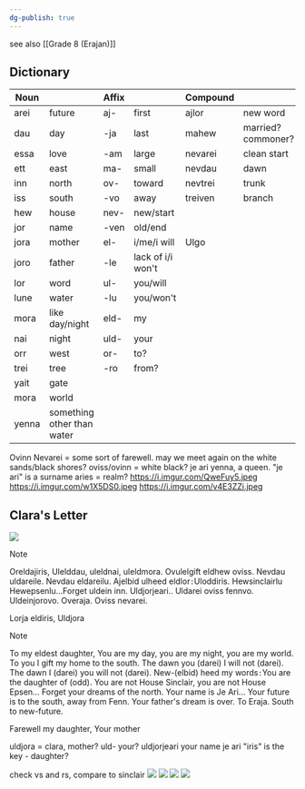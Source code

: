 ```yaml
---
dg-publish: true
---
```

see also [[Grade 8 (Erajan)]]
## Dictionary

| Noun  |                            | Affix |                   | Compound |                    |
| ----- | -------------------------- | ----- | ----------------- | -------- | ------------------ |
| arei  | future                     | aj-   | first             | ajlor    | new word           |
| dau   | day                        | -ja   | last              | mahew    | married? commoner? |
| essa  | love                       | -am   | large             | nevarei  | clean start        |
| ett   | east                       | ma-   | small             | nevdau   | dawn               |
| inn   | north                      | ov-   | toward            | nevtrei  | trunk              |
| iss   | south                      | -vo   | away              | treiven  | branch             |
| hew   | house                      | nev-  | new/start         |          |                    |
| jor   | name                       | -ven  | old/end           |          |                    |
| jora  | mother                     | el-   | i/me/i will       | Ulgo     |                    |
| joro  | father                     | -le   | lack of i/i won't |          |                    |
| lor   | word                       | ul-   | you/will          |          |                    |
| lune  | water                      | -lu   | you/won't         |          |                    |
| mora  | like day/night             | eld-  | my                |          |                    |
| nai   | night                      | uld-  | your              |          |                    |
| orr   | west                       | or-   | to?               |          |                    |
| trei  | tree                       | -ro   | from?             |          |                    |
| yait  | gate                       |       |                   |          |                    |
| mora  | world                      |       |                   |          |                    |
| yenna | something other than water |       |                   |          |                    |
Ovinn Nevarei = some sort of farewell. may we meet again on the white sands/black shores? oviss/ovinn = white black?
je ari yenna, a queen. "je ari" is a surname
aries = realm?
https://i.imgur.com/QweFuy5.jpeg
https://i.imgur.com/w1X5DS0.jpeg
https://i.imgur.com/v4E3ZZi.jpeg
## Clara's Letter
![](https://i.imgur.com/omZDtpE.jpeg)

> [!NOTE]
> Oreldajiris,
> Ulelddau, uleldnai, uleldmora.
> Ovulelgift eldhew oviss. Nevdau uldareile.
> Nevdau eldareilu. Ajelbid ulheed eldlor`:`Uloddiris.
> Hewsinclairlu Hewepsenlu...Forget uldein inn.
> Uldjorjeari.. Uldarei oviss fennvo. Uldeinjorovo.
> Overaja. Oviss nevarei.
> 
> Lorja eldiris,
>   Uldjora

> [!NOTE]
> To my eldest daughter,
> You are my day, you are my night, you are my world.
> To you I gift my home to the south. The dawn you (darei) I will not (darei).
> The dawn I (darei) you will not (darei). New-(elbid) heed my words`:`You are the daughter of (odd).
> You are not House Sinclair, you are not House Epsen... Forget your dreams of the north.
> Your name is Je Ari... Your future is to the south, away from Fenn. Your father's dream is over.
> To Eraja. South to new-future.
> 
> Farewell my daughter,
>   Your mother

uldjora = clara, mother? uld- your? uldjorjeari your name je ari
"iris" is the key - daughter?

check vs and rs, compare to sinclair
![](https://i.imgur.com/KjacKi9.png)
![](https://i.imgur.com/fYEHH2u.png)
![](https://i.imgur.com/HXI2jnX.png)
![](https://i.imgur.com/yXPCiLK.png)
	